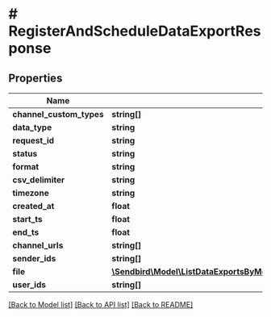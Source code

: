 # # RegisterAndScheduleDataExportResponse

## Properties

Name | Type | Description | Notes
------------ | ------------- | ------------- | -------------
**channel_custom_types** | **string[]** |  | [optional]
**data_type** | **string** |  | [optional]
**request_id** | **string** |  | [optional]
**status** | **string** |  | [optional]
**format** | **string** |  | [optional]
**csv_delimiter** | **string** |  | [optional]
**timezone** | **string** |  | [optional]
**created_at** | **float** |  | [optional]
**start_ts** | **float** |  | [optional]
**end_ts** | **float** |  | [optional]
**channel_urls** | **string[]** |  | [optional]
**sender_ids** | **string[]** |  | [optional]
**file** | [**\Sendbird\Model\ListDataExportsByMessageChannelOrUserResponseExportedDataInnerFile**](ListDataExportsByMessageChannelOrUserResponseExportedDataInnerFile.md) |  | [optional]
**user_ids** | **string[]** |  | [optional]

[[Back to Model list]](../../README.md#models) [[Back to API list]](../../README.md#endpoints) [[Back to README]](../../README.md)
